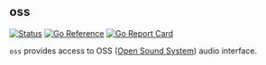 ## oss
[![Status](https://github.com/gen2brain/oss/actions/workflows/build.yml/badge.svg)](https://github.com/gen2brain/oss/actions)
[![Go Reference](https://pkg.go.dev/badge/github.com/gen2brain/oss.svg)](https://pkg.go.dev/github.com/gen2brain/oss)
[![Go Report Card](https://goreportcard.com/badge/github.com/gen2brain/oss?branch=main)](https://goreportcard.com/report/github.com/gen2brain/oss) 

`oss` provides access to OSS ([Open Sound System](https://en.wikipedia.org/wiki/Open_Sound_System)) audio interface.
